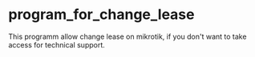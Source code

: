 # program_for_change_lease
This programm allow change lease on mikrotik, if you don't want to take access for technical support.
